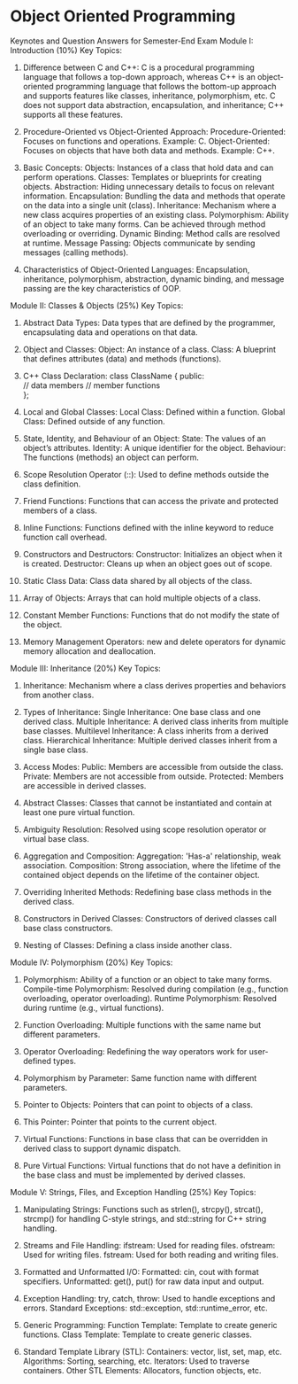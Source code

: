 # Object Oriented Programming
Keynotes and Question Answers for 
Semester-End Exam 
Module I: Introduction (10%) 
Key Topics: 
1. Difference between C and C++: 
C is a procedural programming language that follows a top-down approach, whereas C++ is 
an object-oriented programming language that follows the bottom-up approach and 
supports features like classes, inheritance, polymorphism, etc. C does not support data 
abstraction, encapsulation, and inheritance; C++ supports all these features. 

2. Procedure-Oriented vs Object-Oriented Approach: 
Procedure-Oriented: Focuses on functions and operations. Example: C. Object-Oriented: 
Focuses on objects that have both data and methods. Example: C++. 

3. Basic Concepts: 
Objects: Instances of a class that hold data and can perform operations. 
Classes: Templates or blueprints for creating objects. 
Abstraction: Hiding unnecessary details to focus on relevant information. 
Encapsulation: Bundling the data and methods that operate on the data into a single unit 
(class). 
Inheritance: Mechanism where a new class acquires properties of an existing class. 
Polymorphism: Ability of an object to take many forms. Can be achieved through method 
overloading or overriding. 
Dynamic Binding: Method calls are resolved at runtime. 
Message Passing: Objects communicate by sending messages (calling methods). 

4. Characteristics of Object-Oriented Languages: 
Encapsulation, inheritance, polymorphism, abstraction, dynamic binding, and message 
passing are the key characteristics of OOP. 




Module II: Classes & Objects (25%) 
Key Topics: 
1. Abstract Data Types: Data types that are defined by the programmer, encapsulating 
data and operations on that data. 

2. Object and Classes: 
Object: An instance of a class. Class: A blueprint that defines attributes (data) and methods 
(functions). 

3. C++ Class Declaration: 
class ClassName { 
public:  
// data members 
// member functions  
}; 

4. Local and Global Classes: 
Local Class: Defined within a function. 
Global Class: Defined outside of any function. 

5. State, Identity, and Behaviour of an Object: 
State: The values of an object’s attributes. 
Identity: A unique identifier for the object. 
Behaviour: The functions (methods) an object can perform. 

6. Scope Resolution Operator (::): Used to define methods outside the class definition. 

7. Friend Functions: Functions that can access the private and protected members of a 
class. 

8. Inline Functions: Functions defined with the inline keyword to reduce function call 
overhead. 

9. Constructors and Destructors: 
Constructor: Initializes an object when it is created. 
Destructor: Cleans up when an object goes out of scope. 

10. Static Class Data: Class data shared by all objects of the class. 

11. Array of Objects: Arrays that can hold multiple objects of a class. 

12. Constant Member Functions: Functions that do not modify the state of the object. 

13. Memory Management Operators: new and delete operators for dynamic memory 
allocation and deallocation. 







Module III: Inheritance (20%) 
Key Topics: 
1. Inheritance: Mechanism where a class derives properties and behaviors from another 
class. 

2. Types of Inheritance: 
Single Inheritance: One base class and one derived class. 
Multiple Inheritance: A derived class inherits from multiple base classes. 
Multilevel Inheritance: A class inherits from a derived class. 
Hierarchical Inheritance: Multiple derived classes inherit from a single base class. 

3. Access Modes: 
Public: Members are accessible from outside the class. 
Private: Members are not accessible from outside. 
Protected: Members are accessible in derived classes. 

4. Abstract Classes: Classes that cannot be instantiated and contain at least one pure 
virtual function. 

5. Ambiguity Resolution: Resolved using scope resolution operator or virtual base class. 

6. Aggregation and Composition: 
Aggregation: 'Has-a' relationship, weak association. 
Composition: Strong association, where the lifetime of the contained object depends on the 
lifetime of the container object. 

7. Overriding Inherited Methods: Redefining base class methods in the derived class. 

8. Constructors in Derived Classes: Constructors of derived classes call base class 
constructors. 

9. Nesting of Classes: Defining a class inside another class. 









Module IV: Polymorphism (20%) 
Key Topics: 
1. Polymorphism: Ability of a function or an object to take many forms. 
Compile-time Polymorphism: Resolved during compilation (e.g., function overloading, 
operator overloading). 
Runtime Polymorphism: Resolved during runtime (e.g., virtual functions). 

2. Function Overloading: Multiple functions with the same name but different parameters. 

3. Operator Overloading: Redefining the way operators work for user-defined types. 

4. Polymorphism by Parameter: Same function name with different parameters. 

5. Pointer to Objects: Pointers that can point to objects of a class. 

6. This Pointer: Pointer that points to the current object. 

7. Virtual Functions: Functions in base class that can be overridden in derived class to 
support dynamic dispatch. 

8. Pure Virtual Functions: Virtual functions that do not have a definition in the base class 
and must be implemented by derived classes. 






Module V: Strings, Files, and Exception Handling (25%) 
Key Topics: 
1. Manipulating Strings: Functions such as strlen(), strcpy(), strcat(), strcmp() for 
handling C-style strings, and std::string for C++ string handling. 

2. Streams and File Handling: 
ifstream: Used for reading files. 
ofstream: Used for writing files. 
fstream: Used for both reading and writing files. 

3. Formatted and Unformatted I/O: 
Formatted: cin, cout with format specifiers. 
Unformatted: get(), put() for raw data input and output. 

4. Exception Handling: 
try, catch, throw: Used to handle exceptions and errors. 
Standard Exceptions: std::exception, std::runtime_error, etc. 

5. Generic Programming: 
Function Template: Template to create generic functions. 
Class Template: Template to create generic classes. 

6. Standard Template Library (STL): 
Containers: vector, list, set, map, etc. 
Algorithms: Sorting, searching, etc. 
Iterators: Used to traverse containers. 
Other STL Elements: Allocators, function objects, etc. 

